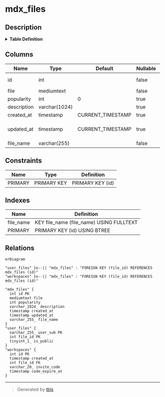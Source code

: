 # mdx_files

## Description

<details>
<summary><strong>Table Definition</strong></summary>

```sql
CREATE TABLE `mdx_files` (
  `id` int NOT NULL AUTO_INCREMENT,
  `file` mediumtext COLLATE utf8mb4_general_ci NOT NULL,
  `popularity` int DEFAULT '0',
  `description` varchar(1024) COLLATE utf8mb4_general_ci DEFAULT NULL,
  `created_at` timestamp NULL DEFAULT CURRENT_TIMESTAMP,
  `updated_at` timestamp NULL DEFAULT CURRENT_TIMESTAMP ON UPDATE CURRENT_TIMESTAMP,
  `file_name` varchar(255) COLLATE utf8mb4_general_ci NOT NULL,
  PRIMARY KEY (`id`),
  FULLTEXT KEY `file_name` (`file_name`)
) ENGINE=InnoDB DEFAULT CHARSET=utf8mb4 COLLATE=utf8mb4_general_ci
```

</details>

## Columns

| Name | Type | Default | Nullable | Extra Definition | Children | Parents | Comment |
| ---- | ---- | ------- | -------- | ---------------- | -------- | ------- | ------- |
| id | int |  | false | auto_increment | [user_files](user_files.md) [workspaces](workspaces.md) |  |  |
| file | mediumtext |  | false |  |  |  |  |
| popularity | int | 0 | true |  |  |  |  |
| description | varchar(1024) |  | true |  |  |  |  |
| created_at | timestamp | CURRENT_TIMESTAMP | true | DEFAULT_GENERATED |  |  |  |
| updated_at | timestamp | CURRENT_TIMESTAMP | true | DEFAULT_GENERATED on update CURRENT_TIMESTAMP |  |  |  |
| file_name | varchar(255) |  | false |  |  |  |  |

## Constraints

| Name | Type | Definition |
| ---- | ---- | ---------- |
| PRIMARY | PRIMARY KEY | PRIMARY KEY (id) |

## Indexes

| Name | Definition |
| ---- | ---------- |
| file_name | KEY file_name (file_name) USING FULLTEXT |
| PRIMARY | PRIMARY KEY (id) USING BTREE |

## Relations

```mermaid
erDiagram

"user_files" }o--|| "mdx_files" : "FOREIGN KEY (file_id) REFERENCES mdx_files (id)"
"workspaces" }o--|| "mdx_files" : "FOREIGN KEY (file_id) REFERENCES mdx_files (id)"

"mdx_files" {
  int id PK
  mediumtext file
  int popularity
  varchar_1024_ description
  timestamp created_at
  timestamp updated_at
  varchar_255_ file_name
}
"user_files" {
  varchar_255_ user_sub PK
  int file_id PK
  tinyint_1_ is_public
}
"workspaces" {
  int id PK
  timestamp created_at
  int file_id FK
  varchar_20_ invite_code
  timestamp code_expire_at
}
```

---

> Generated by [tbls](https://github.com/k1LoW/tbls)
